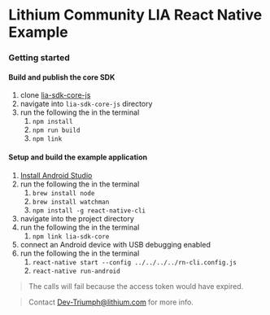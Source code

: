 # Lithium Community LIA React Native Example

### Getting started

#### Build and publish the core SDK

1. clone [lia-sdk-core-js](https://github.com/lithiumtech/lia-sdk-core-js)
1. navigate into `lia-sdk-core-js` directory
1. run the following the in the terminal
    1. `npm install`
    1. `npm run build`
    1. `npm link`

#### Setup and build the example application

1. [Install Android Studio](https://developer.android.com/studio/index.html)
1. run the following the in the terminal
    1. `brew install node`
    1. `brew install watchman`
    1. `npm install -g react-native-cli`
1. navigate into the project directory
1. run the following the in the terminal
    1. `npm link lia-sdk-core`
1. connect an Android device with USB debugging enabled
1. run the following the in the terminal
    1. `react-native start --config ../../../../rn-cli.config.js`
    1. `react-native run-android`


> The calls will fail because the access token would have expired.

> Contact Dev-Triumph@lithium.com for more info.